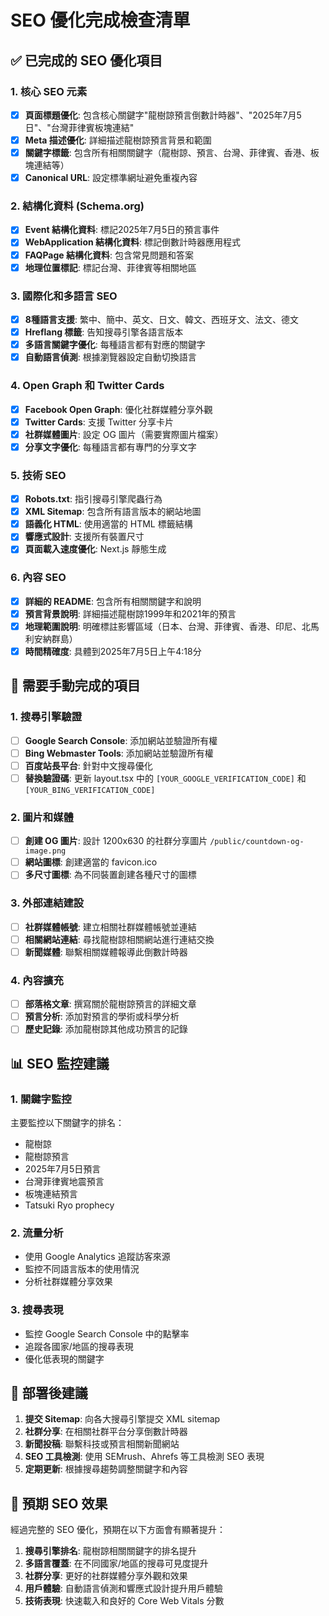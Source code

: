 # SEO 優化完成檢查清單

## ✅ 已完成的 SEO 優化項目

### 1. 核心 SEO 元素
- [x] **頁面標題優化**: 包含核心關鍵字"龍樹諒預言倒數計時器"、"2025年7月5日"、"台灣菲律賓板塊連結"
- [x] **Meta 描述優化**: 詳細描述龍樹諒預言背景和範圍
- [x] **關鍵字標籤**: 包含所有相關關鍵字（龍樹諒、預言、台灣、菲律賓、香港、板塊連結等）
- [x] **Canonical URL**: 設定標準網址避免重複內容

### 2. 結構化資料 (Schema.org)
- [x] **Event 結構化資料**: 標記2025年7月5日的預言事件
- [x] **WebApplication 結構化資料**: 標記倒數計時器應用程式
- [x] **FAQPage 結構化資料**: 包含常見問題和答案
- [x] **地理位置標記**: 標記台灣、菲律賓等相關地區

### 3. 國際化和多語言 SEO
- [x] **8種語言支援**: 繁中、簡中、英文、日文、韓文、西班牙文、法文、德文
- [x] **Hreflang 標籤**: 告知搜尋引擎各語言版本
- [x] **多語言關鍵字優化**: 每種語言都有對應的關鍵字
- [x] **自動語言偵測**: 根據瀏覽器設定自動切換語言

### 4. Open Graph 和 Twitter Cards
- [x] **Facebook Open Graph**: 優化社群媒體分享外觀
- [x] **Twitter Cards**: 支援 Twitter 分享卡片
- [x] **社群媒體圖片**: 設定 OG 圖片（需要實際圖片檔案）
- [x] **分享文字優化**: 每種語言都有專門的分享文字

### 5. 技術 SEO
- [x] **Robots.txt**: 指引搜尋引擎爬蟲行為
- [x] **XML Sitemap**: 包含所有語言版本的網站地圖
- [x] **語義化 HTML**: 使用適當的 HTML 標籤結構
- [x] **響應式設計**: 支援所有裝置尺寸
- [x] **頁面載入速度優化**: Next.js 靜態生成

### 6. 內容 SEO
- [x] **詳細的 README**: 包含所有相關關鍵字和說明
- [x] **預言背景說明**: 詳細描述龍樹諒1999年和2021年的預言
- [x] **地理範圍說明**: 明確標註影響區域（日本、台灣、菲律賓、香港、印尼、北馬利安納群島）
- [x] **時間精確度**: 具體到2025年7月5日上午4:18分

## 🔧 需要手動完成的項目

### 1. 搜尋引擎驗證
- [ ] **Google Search Console**: 添加網站並驗證所有權
- [ ] **Bing Webmaster Tools**: 添加網站並驗證所有權
- [ ] **百度站長平台**: 針對中文搜尋優化
- [ ] **替換驗證碼**: 更新 layout.tsx 中的 `[YOUR_GOOGLE_VERIFICATION_CODE]` 和 `[YOUR_BING_VERIFICATION_CODE]`

### 2. 圖片和媒體
- [ ] **創建 OG 圖片**: 設計 1200x630 的社群分享圖片 `/public/countdown-og-image.png`
- [ ] **網站圖標**: 創建適當的 favicon.ico
- [ ] **多尺寸圖標**: 為不同裝置創建各種尺寸的圖標

### 3. 外部連結建設
- [ ] **社群媒體帳號**: 建立相關社群媒體帳號並連結
- [ ] **相關網站連結**: 尋找龍樹諒相關網站進行連結交換
- [ ] **新聞媒體**: 聯繫相關媒體報導此倒數計時器

### 4. 內容擴充
- [ ] **部落格文章**: 撰寫關於龍樹諒預言的詳細文章
- [ ] **預言分析**: 添加對預言的學術或科學分析
- [ ] **歷史記錄**: 添加龍樹諒其他成功預言的記錄

## 📊 SEO 監控建議

### 1. 關鍵字監控
主要監控以下關鍵字的排名：
- 龍樹諒
- 龍樹諒預言
- 2025年7月5日預言
- 台灣菲律賓地震預言
- 板塊連結預言
- Tatsuki Ryo prophecy

### 2. 流量分析
- 使用 Google Analytics 追蹤訪客來源
- 監控不同語言版本的使用情況
- 分析社群媒體分享效果

### 3. 搜尋表現
- 監控 Google Search Console 中的點擊率
- 追蹤各國家/地區的搜尋表現
- 優化低表現的關鍵字

## 🚀 部署後建議

1. **提交 Sitemap**: 向各大搜尋引擎提交 XML sitemap
2. **社群分享**: 在相關社群平台分享倒數計時器
3. **新聞投稿**: 聯繫科技或預言相關新聞網站
4. **SEO 工具檢測**: 使用 SEMrush、Ahrefs 等工具檢測 SEO 表現
5. **定期更新**: 根據搜尋趨勢調整關鍵字和內容

## 📝 預期 SEO 效果

經過完整的 SEO 優化，預期在以下方面會有顯著提升：

1. **搜尋引擎排名**: 龍樹諒相關關鍵字的排名提升
2. **多語言覆蓋**: 在不同國家/地區的搜尋可見度提升
3. **社群分享**: 更好的社群媒體分享外觀和效果
4. **用戶體驗**: 自動語言偵測和響應式設計提升用戶體驗
5. **技術表現**: 快速載入和良好的 Core Web Vitals 分數
